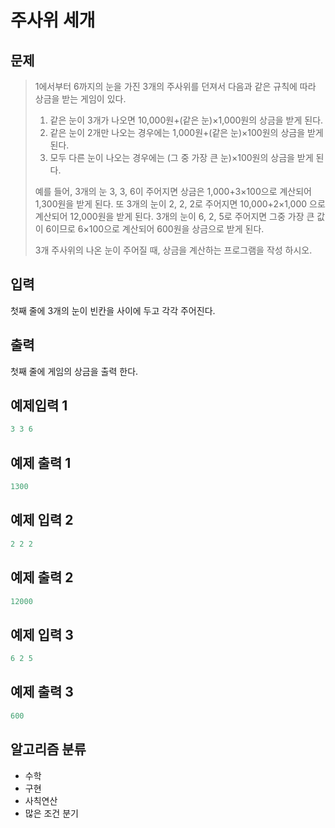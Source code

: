# 주사위 세개
## 문제
> 1에서부터 6까지의 눈을 가진 3개의 주사위를 던져서 다음과 같은 규칙에 따라 상금을 받는 게임이 있다.
>
> 1. 같은 눈이 3개가 나오면 10,000원+(같은 눈)×1,000원의 상금을 받게 된다.
> 2. 같은 눈이 2개만 나오는 경우에는 1,000원+(같은 눈)×100원의 상금을 받게 된다.
> 3. 모두 다른 눈이 나오는 경우에는 (그 중 가장 큰 눈)×100원의 상금을 받게 된다.
> 
> 예를 들어, 3개의 눈 3, 3, 6이 주어지면 상금은 1,000+3×100으로 계산되어 1,300원을 받게 된다. 또 3개의 눈이 2, 2, 2로 주어지면 10,000+2×1,000 으로 계산되어 12,000원을 받게 된다. 3개의 눈이 6, 2, 5로 주어지면 그중 가장 큰 값이 6이므로 6×100으로 계산되어 600원을 상금으로 받게 된다.
>
> 3개 주사위의 나온 눈이 주어질 때, 상금을 계산하는 프로그램을 작성 하시오.
## 입력
첫째 줄에 3개의 눈이 빈칸을 사이에 두고 각각 주어진다.
## 출력
첫째 줄에 게임의 상금을 출력 한다.

## 예제입력 1
```java
3 3 6
```
## 예제 출력 1
```java
1300
```
## 예제 입력 2
```java
2 2 2
```
## 예제 출력 2
```java
12000
```
## 예제 입력 3
```java
6 2 5
```
## 예제 출력 3
```java
600
```
## 알고리즘 분류
* 수학
* 구현
* 사칙연산
* 많은 조건 분기